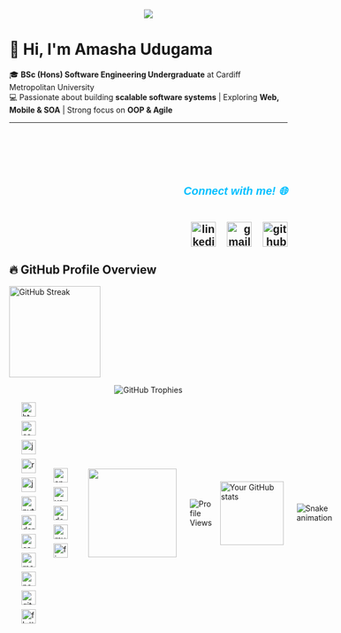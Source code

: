 <h1 align="center">
    <a href="#" target="_blank">
        <img src="https://readme-typing-svg.herokuapp.com/?font=Cookie&size=48&center=true&vCenter=true&width=700&height=70&duration=3000&pause=2000&color=8A2BE2&lines=Hey+it's+Amasha!;Software+Engineering+Undergraduate;Full-Stack+Developer;Tech+Enthusiast" />
    </a>
</h1>

# 👋 Hi, I'm Amasha Udugama  

🎓 **BSc (Hons) Software Engineering Undergraduate** at Cardiff Metropolitan University  
💻 Passionate about building **scalable software systems** | Exploring **Web, Mobile & SOA** | Strong focus on **OOP & Agile**  

---
<div style="text-align: right; padding-top: 70px; font-family: 'Ubuntu', sans-serif; font-size: 20px; font-weight: bold; color: #333; display: flex; flex-direction: column; align-items: flex-end; gap: 10px;">
<h5 style="color: #00BFFF;">Connect with me! 🌐</h5>
<div style="display: inline-flex; gap: 20px;">
<a href="https://www.linkedin.com/in/amasha-udugama" target="_blank" style="display: inline-block;">
<img src="https://img.icons8.com/?size=100&id=13930&format=png&color=000000" height="45" alt="linkedin logo" />
</a>
<a href="mailto:amasha.udugama@example.com" target="_blank" style="display: inline-block;">
<img src="https://img.icons8.com/?size=100&id=eFPBXQop6V2m&format=png&color=000000" height="45" alt="gmail logo" />
</a>
<a href="https://github.com/AmashaUdugama" target="_blank" style="display: inline-block;">
<img src="https://skillicons.dev/icons?i=github" height="45" alt="github logo" />
</a>
</div>
<link href="https://fonts.googleapis.com/css2?family=Ubuntu:wght@400;700&display=swap" rel="stylesheet">
</div>

## 🔥 GitHub Profile Overview  

<p align="left">
  <img src="https://github-readme-streak-stats.herokuapp.com/?user=AmashaUdugama&theme=tokyonight" alt="GitHub Streak" height="165"/>
</p>  
<p align="center">
  <img src="https://github-profile-trophy.vercel.app/?username=AmashaUdugama&theme=onedark&row=1&column=4" alt="GitHub Trophies" />
</p>  

<div style="display: flex; align-items: center; justify-content: space-between; gap: 12px;">
<br/>
<div style="display: flex; flex-wrap: wrap; justify-content: flex-start; gap: 8px; max-width: 100%; flex: 1; padding-left: 10px; padding-right: 10px;">
    <img src="https://cdn.jsdelivr.net/gh/devicons/devicon/icons/html5/html5-original.svg" height="26" alt="html5 logo" />
    <img src="https://cdn.jsdelivr.net/gh/devicons/devicon/icons/css3/css3-original.svg" height="26" alt="css3 logo" />
    <img src="https://cdn.jsdelivr.net/gh/devicons/devicon/icons/javascript/javascript-original.svg" height="26" alt="javascript logo" />
    <img src="https://cdn.jsdelivr.net/gh/devicons/devicon/icons/react/react-original.svg" height="26" alt="react logo" />
    <img src="https://cdn.jsdelivr.net/gh/devicons/devicon/icons/java/java-original.svg" height="26" alt="java logo" />
    <img src="https://cdn.jsdelivr.net/gh/devicons/devicon/icons/python/python-original.svg" height="26" alt="python logo" />
    <img src="https://cdn.jsdelivr.net/gh/devicons/devicon/icons/dart/dart-original.svg" height="26" alt="dart logo" />
    <img src="https://cdn.jsdelivr.net/gh/devicons/devicon/icons/csharp/csharp-original.svg" height="26" alt="csharp logo" />
    <img src="https://cdn.jsdelivr.net/gh/devicons/devicon/icons/mongodb/mongodb-original.svg" height="26" alt="mongodb logo" />
    <img src="https://cdn.jsdelivr.net/gh/devicons/devicon/icons/nodejs/nodejs-original.svg" height="26" alt="nodejs logo" />
    <img src="https://cdn.jsdelivr.net/gh/devicons/devicon/icons/git/git-original.svg" height="26" alt="git logo" />
    <img src="https://cdn.jsdelivr.net/gh/devicons/devicon/icons/flutter/flutter-original.svg" height="26" alt="flutter logo" />
</div>

<div style="display: flex; flex-wrap: wrap; justify-content: flex-start; gap: 8px; padding-left: 10px; padding-right: 10px;">
    <img src="https://cdn.jsdelivr.net/gh/devicons/devicon/icons/androidstudio/androidstudio-original.svg" height="26" alt="androidstudio logo" />
    <img src="https://cdn.jsdelivr.net/gh/devicons/devicon/icons/vscode/vscode-original.svg" height="26" alt="vscode logo" />
    <img src="https://cdn.jsdelivr.net/gh/devicons/devicon/icons/docker/docker-original.svg" height="26" alt="docker logo" />
    <img src="https://cdn.jsdelivr.net/gh/devicons/devicon/icons/mysql/mysql-original.svg" height="26" alt="mysql logo" />
    <img src="https://cdn.jsdelivr.net/gh/devicons/devicon/icons/figma/figma-original.svg" height="26" alt="figma logo" />
</div>

<br/>

<div style="display: flex; flex-direction: column; align-items: flex-end; gap: 10px;">
  <div style="display: flex; justify-content: flex-end; gap: 12px;">
    <img align="right" height="160" src="https://media.tenor.com/lzb4ce_bNEYAAAAi/gwen-stacy-gwen.gif" />
  </div>
</div>

<br/>

<p align="left">
  <img src="https://komarev.com/ghpvc/?username=AmashaUdugama&color=red" alt="Profile Views" />
</p>

<p align="left" style="display: inline-block;">
<img height="115em" src="https://github-profile-summary-cards.vercel.app/api/cards/profile-details?username=AmashaUdugama&theme=github_dark&timestamp=12345" alt="Your GitHub stats" style="display: inline-block;"/>
</p>

<br clear="both">
<img src="https://raw.githubusercontent.com/AmashaUdugama/AmashaUdugama/output/snake.svg" alt="Snake animation" />
